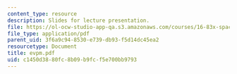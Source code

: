 ```yaml
---
content_type: resource
description: Slides for lecture presentation.
file: https://ol-ocw-studio-app-qa.s3.amazonaws.com/courses/16-83x-space-systems-engineering-spring-2002-spring-2003/c1450d3880fc8b09b9fcf5e700bb9793_evpm.pdf
file_type: application/pdf
parent_uid: 3f6a9c94-8530-e739-db93-f5d14dc45ea2
resourcetype: Document
title: evpm.pdf
uid: c1450d38-80fc-8b09-b9fc-f5e700bb9793
---
```

